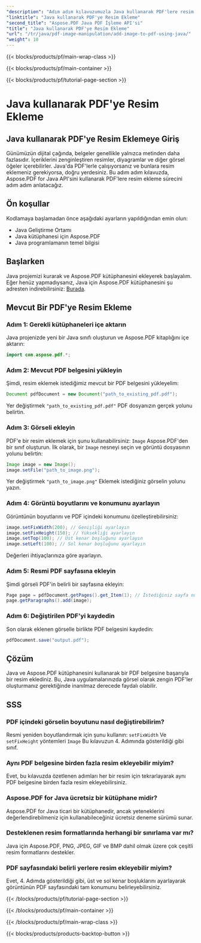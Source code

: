 ```yaml
---
"description": "Adım adım kılavuzumuzla Java kullanarak PDF'lere resim eklemeyi öğrenin. PDF belgelerinizi görsellerle zahmetsizce zenginleştirin."
"linktitle": "Java kullanarak PDF'ye Resim Ekleme"
"second_title": "Aspose.PDF Java PDF İşleme API'si"
"title": "Java kullanarak PDF'ye Resim Ekleme"
"url": "/tr/java/pdf-image-manipulation/add-image-to-pdf-using-java/"
"weight": 10
---
```


{{< blocks/products/pf/main-wrap-class >}}

{{< blocks/products/pf/main-container >}}

{{< blocks/products/pf/tutorial-page-section >}}

# Java kullanarak PDF'ye Resim Ekleme


## Java kullanarak PDF'ye Resim Eklemeye Giriş

Günümüzün dijital çağında, belgeler genellikle yalnızca metinden daha fazlasıdır. İçeriklerini zenginleştiren resimler, diyagramlar ve diğer görsel öğeler içerebilirler. Java'da PDF'lerle çalışıyorsanız ve bunlara resim eklemeniz gerekiyorsa, doğru yerdesiniz. Bu adım adım kılavuzda, Aspose.PDF for Java API'sini kullanarak PDF'lere resim ekleme sürecini adım adım anlatacağız.

## Ön koşullar

Kodlamaya başlamadan önce aşağıdaki ayarların yapıldığından emin olun:

- Java Geliştirme Ortamı
- Java kütüphanesi için Aspose.PDF
- Java programlamanın temel bilgisi

## Başlarken

Java projemizi kurarak ve Aspose.PDF kütüphanesini ekleyerek başlayalım. Eğer henüz yapmadıysanız, Java için Aspose.PDF kütüphanesini şu adresten indirebilirsiniz: [Burada](https://releases.aspose.com/pdf/java/).

## Mevcut Bir PDF'ye Resim Ekleme

### Adım 1: Gerekli kütüphaneleri içe aktarın

Java projenizde yeni bir Java sınıfı oluşturun ve Aspose.PDF kitaplığını içe aktarın:

```java
import com.aspose.pdf.*;
```

### Adım 2: Mevcut PDF belgesini yükleyin

Şimdi, resim eklemek istediğimiz mevcut bir PDF belgesini yükleyelim:

```java
Document pdfDocument = new Document("path_to_existing_pdf.pdf");
```

Yer değiştirmek `"path_to_existing_pdf.pdf"` PDF dosyanızın gerçek yolunu belirtin.

### Adım 3: Görseli ekleyin

PDF'e bir resim eklemek için şunu kullanabilirsiniz: `Image` Aspose.PDF'den bir sınıf oluşturun. İlk olarak, bir `Image` nesneyi seçin ve görüntü dosyasının yolunu belirtin:

```java
Image image = new Image();
image.setFile("path_to_image.png");
```

Yer değiştirmek `"path_to_image.png"` Eklemek istediğiniz görselin yolunu yazın.

### Adım 4: Görüntü boyutlarını ve konumunu ayarlayın

Görüntünün boyutlarını ve PDF içindeki konumunu özelleştirebilirsiniz:

```java
image.setFixWidth(200); // Genişliği ayarlayın
image.setFixHeight(150); // Yüksekliği ayarlayın
image.setTop(100); // Üst kenar boşluğunu ayarlayın
image.setLeft(100); // Sol kenar boşluğunu ayarlayın
```

Değerleri ihtiyaçlarınıza göre ayarlayın.

### Adım 5: Resmi PDF sayfasına ekleyin

Şimdi görseli PDF'in belirli bir sayfasına ekleyin:

```java
Page page = pdfDocument.getPages().get_Item(1); // İstediğiniz sayfa numarasıyla değiştirin
page.getParagraphs().add(image);
```

### Adım 6: Değiştirilen PDF'yi kaydedin

Son olarak eklenen görselle birlikte PDF belgesini kaydedin:

```java
pdfDocument.save("output.pdf");
```

## Çözüm

Java ve Aspose.PDF kütüphanesini kullanarak bir PDF belgesine başarıyla bir resim eklediniz. Bu, Java uygulamalarınızda görsel olarak zengin PDF'ler oluşturmanız gerektiğinde inanılmaz derecede faydalı olabilir.

## SSS

### PDF içindeki görselin boyutunu nasıl değiştirebilirim?

Resmi yeniden boyutlandırmak için şunu kullanın: `setFixWidth` Ve `setFixHeight` yöntemleri `Image` Bu kılavuzun 4. Adımında gösterildiği gibi sınıf.

### Aynı PDF belgesine birden fazla resim ekleyebilir miyim?

Evet, bu kılavuzda özetlenen adımları her bir resim için tekrarlayarak aynı PDF belgesine birden fazla resim ekleyebilirsiniz.

### Aspose.PDF for Java ücretsiz bir kütüphane midir?

Aspose.PDF for Java ticari bir kütüphanedir, ancak yeteneklerini değerlendirebilmeniz için kullanabileceğiniz ücretsiz deneme sürümü sunar.

### Desteklenen resim formatlarında herhangi bir sınırlama var mı?

Java için Aspose.PDF, PNG, JPEG, GIF ve BMP dahil olmak üzere çok çeşitli resim formatlarını destekler.

### PDF sayfasındaki belirli yerlere resim ekleyebilir miyim?

Evet, 4. Adımda gösterildiği gibi, üst ve sol kenar boşluklarını ayarlayarak görüntünün PDF sayfasındaki tam konumunu belirleyebilirsiniz.

{{< /blocks/products/pf/tutorial-page-section >}}

{{< /blocks/products/pf/main-container >}}

{{< /blocks/products/pf/main-wrap-class >}}

{{< blocks/products/products-backtop-button >}}